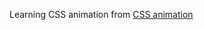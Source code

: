 Learning CSS animation from [CSS animation](https://www.udemy.com/course/css-animation-transitions-and-transforms-creativity-course/)

